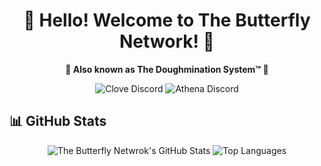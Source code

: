 <div align="center">
  <h1>🦋 Hello! Welcome to The Butterfly Network! 🦋</h1>
  <p><b>🍩 Also known as The Doughmination System™ 🍩</b></p>
  
  ![Clove Discord](https://discord.butterfly-network.win/api/user/1025770042245251122?aboutMe=Founder+of+the+Butterfly+Network%E2%84%A2%0AWife+to+Zoey%0AGirlfriend+to+Eilza%0AMother+to+Aria%2C+Angel+%26+Nytrix&theme=nitroDark&primaryColor=aaff4e&accentColor=ff44da&width=350) ![Athena Discord](https://discord.butterfly-network.win/api/user/1394668171415523351?aboutMe=Proud+syster+of+Clove+%28%40estrogenhrt%29%0AWriting+a+book...%0ALover+of+loud+tunes%2C+literature+%26+pixel+blocks%2C+just+a+trans+gamer+girl+vibing+through+the+chaos&theme=nitroDark&primaryColor=2770e3&accentColor=0e203d&width=350)
</div>


## 📊 GitHub Stats

<div align="center">
  <img src="https://github-readme-stats.vercel.app/api?username=the-butterfly-network&theme=synthwave&show_icons=true" alt="The Butterfly Netwrok's GitHub Stats" />
  <img src="https://github-readme-stats.vercel.app/api/top-langs/?username=the-butterfly-network&layout=compact&theme=synthwave&hide_border=true" alt="Top Languages" />
</div>
